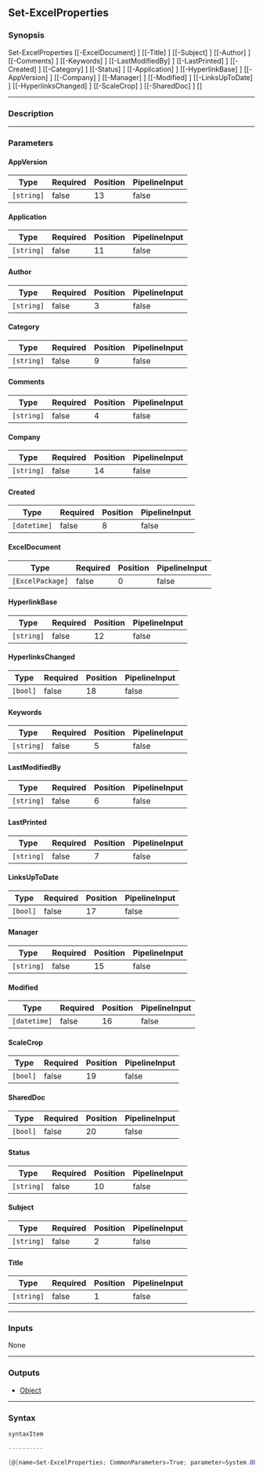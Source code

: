 Set-ExcelProperties
-------------------

### Synopsis

Set-ExcelProperties [[-ExcelDocument] <ExcelPackage>] [[-Title] <string>] [[-Subject] <string>] [[-Author] <string>] [[-Comments] <string>] [[-Keywords] <string>] [[-LastModifiedBy] <string>] [[-LastPrinted] <string>] [[-Created] <datetime>] [[-Category] <string>] [[-Status] <string>] [[-Application] <string>] [[-HyperlinkBase] <string>] [[-AppVersion] <string>] [[-Company] <string>] [[-Manager] <string>] [[-Modified] <datetime>] [[-LinksUpToDate] <bool>] [[-HyperlinksChanged] <bool>] [[-ScaleCrop] <bool>] [[-SharedDoc] <bool>] [<CommonParameters>]

---

### Description

---

### Parameters
#### **AppVersion**

|Type      |Required|Position|PipelineInput|
|----------|--------|--------|-------------|
|`[string]`|false   |13      |false        |

#### **Application**

|Type      |Required|Position|PipelineInput|
|----------|--------|--------|-------------|
|`[string]`|false   |11      |false        |

#### **Author**

|Type      |Required|Position|PipelineInput|
|----------|--------|--------|-------------|
|`[string]`|false   |3       |false        |

#### **Category**

|Type      |Required|Position|PipelineInput|
|----------|--------|--------|-------------|
|`[string]`|false   |9       |false        |

#### **Comments**

|Type      |Required|Position|PipelineInput|
|----------|--------|--------|-------------|
|`[string]`|false   |4       |false        |

#### **Company**

|Type      |Required|Position|PipelineInput|
|----------|--------|--------|-------------|
|`[string]`|false   |14      |false        |

#### **Created**

|Type        |Required|Position|PipelineInput|
|------------|--------|--------|-------------|
|`[datetime]`|false   |8       |false        |

#### **ExcelDocument**

|Type            |Required|Position|PipelineInput|
|----------------|--------|--------|-------------|
|`[ExcelPackage]`|false   |0       |false        |

#### **HyperlinkBase**

|Type      |Required|Position|PipelineInput|
|----------|--------|--------|-------------|
|`[string]`|false   |12      |false        |

#### **HyperlinksChanged**

|Type    |Required|Position|PipelineInput|
|--------|--------|--------|-------------|
|`[bool]`|false   |18      |false        |

#### **Keywords**

|Type      |Required|Position|PipelineInput|
|----------|--------|--------|-------------|
|`[string]`|false   |5       |false        |

#### **LastModifiedBy**

|Type      |Required|Position|PipelineInput|
|----------|--------|--------|-------------|
|`[string]`|false   |6       |false        |

#### **LastPrinted**

|Type      |Required|Position|PipelineInput|
|----------|--------|--------|-------------|
|`[string]`|false   |7       |false        |

#### **LinksUpToDate**

|Type    |Required|Position|PipelineInput|
|--------|--------|--------|-------------|
|`[bool]`|false   |17      |false        |

#### **Manager**

|Type      |Required|Position|PipelineInput|
|----------|--------|--------|-------------|
|`[string]`|false   |15      |false        |

#### **Modified**

|Type        |Required|Position|PipelineInput|
|------------|--------|--------|-------------|
|`[datetime]`|false   |16      |false        |

#### **ScaleCrop**

|Type    |Required|Position|PipelineInput|
|--------|--------|--------|-------------|
|`[bool]`|false   |19      |false        |

#### **SharedDoc**

|Type    |Required|Position|PipelineInput|
|--------|--------|--------|-------------|
|`[bool]`|false   |20      |false        |

#### **Status**

|Type      |Required|Position|PipelineInput|
|----------|--------|--------|-------------|
|`[string]`|false   |10      |false        |

#### **Subject**

|Type      |Required|Position|PipelineInput|
|----------|--------|--------|-------------|
|`[string]`|false   |2       |false        |

#### **Title**

|Type      |Required|Position|PipelineInput|
|----------|--------|--------|-------------|
|`[string]`|false   |1       |false        |

---

### Inputs
None

---

### Outputs
* [Object](https://learn.microsoft.com/en-us/dotnet/api/System.Object)

---

### Syntax
```PowerShell
syntaxItem
```
```PowerShell
----------
```
```PowerShell
{@{name=Set-ExcelProperties; CommonParameters=True; parameter=System.Object[]}}
```
